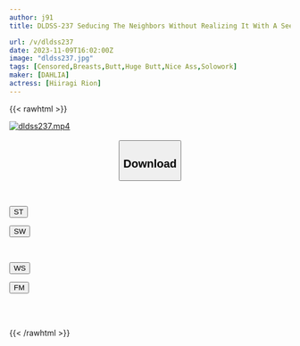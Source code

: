 ```yaml
---
author: j91
title: DLDSS-237 Seducing The Neighbors Without Realizing It With A See-Through Dress.The Neighbors Can’t Stop Getting An Erection…Next Door’s Naturally Obscene Wife Rion Hiiragi

url: /v/dldss237
date: 2023-11-09T16:02:00Z
image: "dldss237.jpg"
tags: [Censored,Breasts,Butt,Huge Butt,Nice Ass,Solowork]
maker: [DAHLIA]
actress: [Hiiragi Rion]
---
```



{{< rawhtml >}}

<div class="video" data-videoid="2agPag447LfZ9az">
    <a href="javascript:;">
        <img src="https://my.j91.asia/v/dldss237/dldss237.jpg" width="WIDTH" height="HEIGHT" alt="dldss237.mp4" loading="lazy">
    </a>
</div>

<script type="text/javascript" src="https://j91.asia/asset/on-demand-st.js"></script>

<br>
  <link rel="stylesheet" href="https://j91.asia/asset/bs5.css">
  
  <center>
  <button class="btn btn-primary" type="button" data-bs-toggle="collapse" data-bs-target=".multi-collapse" aria-expanded="false" aria-controls="multiCollapseExample1 multiCollapseExample2"><h2>Download</h2></button></center>
</p>
<div class="row">
  <div class="col">
    <div class="collapse multi-collapse" id="multiCollapseExample1">
      <div class="card card-body">
	      	      <br>
<div class="buttons">  
<p><a href="https://streamtape.to/v/2agPag447LfZ9az" target="_blank"><button class="btn-hover color-3"><i class="fa fa-download"></i> ST</button></a></p>
<p><a href="https://sfastwish.com/gltweehsy8df" target="_blank"><button class="btn-hover color-2"><i class="fa fa-download"></i> SW</button></a></p></div>
    </div>
  </div>
</div>
  <div class="col">
    <div class="collapse multi-collapse" id="multiCollapseExample2">
      <div class="card card-body">
	      <br>
<div class="buttons">
<p><a href="https://wolfstream.tv/vpfkb3o83jzf" target="_blank"><button class="btn-hover color-9"><i class="fa fa-download"></i> WS</button></a></p>
<p><a href="https://filemoon.sx/d/0vbh2bk4yg9n" target="_blank"><button class="btn-hover color-8"><i class="fa fa-download"></i> FM</button></a></p></div>
<br><br>
      </div>
    </div>
  </div>
</div>

{{< /rawhtml >}}